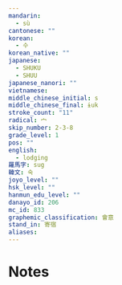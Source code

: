 ```yaml
---
mandarin:
  - sù
cantonese: ""
korean:
  - 수
korean_native: ""
japanese:
  - SHUKU
  - SHUU
japanese_nanori: ""
vietnamese:
middle_chinese_initial: s
middle_chinese_final: ɨuk
stroke_count: "11"
radical: 宀
skip_number: 2-3-8
grade_level: 1
pos: ""
english:
  - lodging
羅馬字: sug
韓文: 숙
joyo_level: ""
hsk_level: ""
hanmun_edu_level: ""
danayo_id: 206
mc_id: 833
graphemic_classification: 會意
stand_in: 寄宿
aliases:
---
```


# Notes
